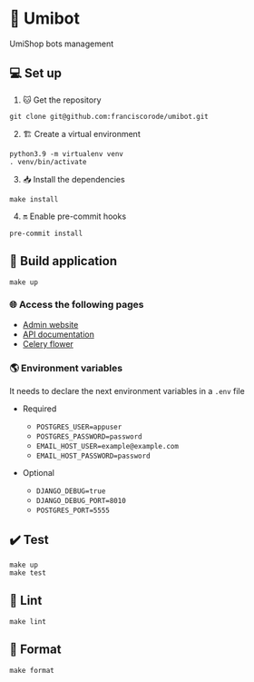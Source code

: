 # 🤖 Umibot

UmiShop bots management

## 💻 Set up

1. 🐱 Get the repository

```shell
git clone git@github.com:franciscorode/umibot.git
```

2. 🏗️ Create a virtual environment

```shell
python3.9 -m virtualenv venv
. venv/bin/activate
```

3. 📥 Install the dependencies

```shell
make install
```

4. 🔛 Enable pre-commit hooks

```shell
pre-commit install
```

## 🚀 Build application

```shell
make up
```

### 🌐 Access the following pages

- [Admin website](http://localhost:8010/admin)
- [API documentation](http://localhost:8010/swagger/)
- [Celery flower](http://localhost:5557/)

### 🌎 Environment variables

It needs to declare the next environment variables in a `.env` file

- Required

  - `POSTGRES_USER=appuser`
  - `POSTGRES_PASSWORD=password`
  - `EMAIL_HOST_USER=example@example.com`
  - `EMAIL_HOST_PASSWORD=password`

- Optional

  - `DJANGO_DEBUG=true`
  - `DJANGO_DEBUG_PORT=8010`
  - `POSTGRES_PORT=5555`

## ✔️ Test

```shell
make up
make test
```

## 🧹 Lint

```shell
make lint
```

## 🌟 Format

```shell
make format
```
